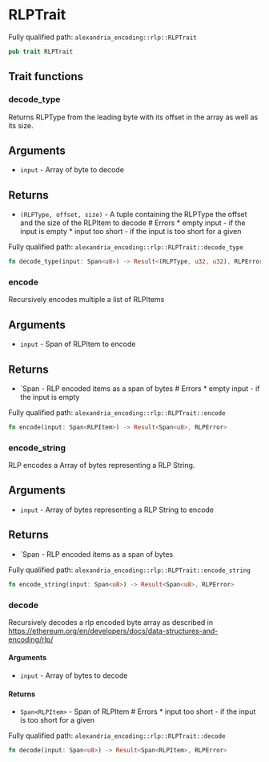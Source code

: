 # RLPTrait

Fully qualified path: `alexandria_encoding::rlp::RLPTrait`

```rust
pub trait RLPTrait
```

## Trait functions

### decode_type

Returns RLPType from the leading byte with its offset in the array as well as its size. 

## Arguments

- `input` - Array of byte to decode

## Returns

- `(RLPType, offset, size)` - A tuple containing the RLPType the offset and the size of the RLPItem to decode # Errors * empty input - if the input is empty * input too short - if the input is too short for a given

Fully qualified path: `alexandria_encoding::rlp::RLPTrait::decode_type`

```rust
fn decode_type(input: Span<u8>) -> Result<(RLPType, u32, u32), RLPError>
```

### encode

Recursively encodes multiple a list of RLPItems

## Arguments

- `input` - Span of RLPItem to encode

## Returns

- `Span - RLP encoded items as a span of bytes # Errors * empty input - if the input is empty

Fully qualified path: `alexandria_encoding::rlp::RLPTrait::encode`

```rust
fn encode(input: Span<RLPItem>) -> Result<Span<u8>, RLPError>
```

### encode_string

RLP encodes a Array of bytes representing a RLP String.

## Arguments

- `input` - Array of bytes representing a RLP String to encode

## Returns

- `Span - RLP encoded items as a span of bytes

Fully qualified path: `alexandria_encoding::rlp::RLPTrait::encode_string`

```rust
fn encode_string(input: Span<u8>) -> Result<Span<u8>, RLPError>
```

### decode

Recursively decodes a rlp encoded byte array as described in https://ethereum.org/en/developers/docs/data-structures-and-encoding/rlp/ 

#### Arguments

- `input` - Array of bytes to decode

#### Returns

- `Span<RLPItem>` - Span of RLPItem # Errors * input too short - if the input is too short for a given

Fully qualified path: `alexandria_encoding::rlp::RLPTrait::decode`

```rust
fn decode(input: Span<u8>) -> Result<Span<RLPItem>, RLPError>
```

